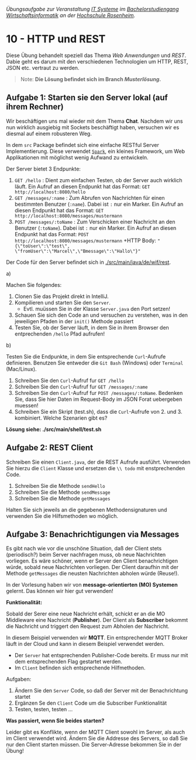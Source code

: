 
_Übungsaufgabe zur Veranstaltung [IT
Systeme](https://hsro-wif-it.github.io) im [Bachelorstudiengang
Wirtschaftsinformatik](https://www.th-rosenheim.de/technik/informatik-mathematik/wirtschaftsinformatik-bachelor/) an der [Hochschule Rosenheim](http://www.th-rosenheim.de)._

# 10 - HTTP und REST

Diese Übung behandelt speziell das Thema _Web Anwendungen_ und _REST_. Dabie geht es darum mit den verschiedenen Technologien um HTTP, REST, JSON etc. vertraut zu werden.

> Note: **Die Lösung befindet sich im Branch _Musterlösung_.**

## Aufgabe 1: Starten sie den Server lokal (auf ihrem Rechner)  

Wir beschäftigen uns mal wieder mit dem Thema **Chat**. Nachdem wir uns nun wirklich ausgiebig mit Sockets beschäftigt haben, 
versuchen wir es diesmal auf einem robusteren Weg.

In dem `src` Package befindet sich eine einfache RESTful Server Implementierung. 
Diese verwendet [`Spark`](http://sparkjava.com/), ein kleines Framework, um Web Applikationen mit möglichst wenig Aufwand zu entwickeln.

Der Server bietet 3 Endpunkte:
1. `GET /hello` : Dient zum einfachen Testen, ob der Server auch wirklich läuft. Ein Aufruf an diesen Endpunkt hat das Format: `GET http://localhost:8080/hello`
1. `GET /messages/:name` : Zum Abrufen von Nachrichten für einen bestimmten Benutzer (`:name`). Dabei ist `:` nur ein Marker. Ein Aufruf an diesen Endpunkt hat das Format: `GET http://localhost:8080/messages/mustermann`
1. `POST /messages/:toName` : Zum Verschicken einer Nachricht an den Benutzer (`:toName`). Dabei ist `:` nur ein Marker. Ein Aufruf an diesen Endpunkt hat das Format: `POST http://localhost:8080/messages/mustermann` +HTTP Body: `"{\"toUser\":\"test\", \"fromUser\":\"Marcel\",\"Bmessage\":\"Hallo\"}"`

Der Code für den Server befindet sich in [./src/main/java/de/wif/rest](./src/main/java/de/wif/rest).

a)

Machen Sie folgendes:
1. Clonen Sie das Projekt direkt in IntelliJ.
1. Kompilieren und starten Sie den `Server`.
    -  Evtl. muüssen Sie in der Klasse `Server.java` den Port setzen!
1. Schauen Sie sich den Code an und versuchen zu verstehen, was in den jeweiligen Pfaden in der `init()` Methode passiert
1. Testen Sie, ob der Server läuft, in dem Sie in ihrem Browser den entprechenden `/hello` Pfad aufrufen! 

b)

Testen Sie die Endpunkte, in dem Sie entsprechende `Curl`-Aufrufe definieren. Benutzen Sie entweder die `Git Bash` (Windows) oder `Terminal` (Mac/Linux).

1. Schreiben Sie den `Curl`-Aufruf fur `GET /hello`
1. Schreiben Sie den `Curl`-Aufruf fur `GET /messages/:name`
1. Schreiben Sie den `Curl`-Aufruf fur `POST /messages/:toName`. Bedenken Sie, dass Sie hier Daten im Request-Body im JSON Forat uebergeben muessen!
1. Schreiben Sie ein Skript (test.sh), dass die `Curl`-Aufrufe von 2. und 3. kombiniert. Welche Szenarien gibt es? 

**Lösung siehe: ./src/main/shell/test.sh**

## Aufgabe 2: REST Client  

Schreiben Sie einen `Client.java`, der die REST Aufrufe ausführt. Verwenden Sie hierzu die `Client` Klasse und ersetzen die `\\ todo` mit enstprechenden Code.

1. Schreiben Sie die Methode `sendHello`
1. Schreiben Sie die Methode `sendMessage`
1. Schreiben Sie die Methode `getMessages`

Halten Sie sich jeweils an die gegebenen Methodensignaturen und verwenden Sie die Hilfsmethoden wo möglich.



## Aufgabe 3: Benachrichtigungen via Messages

Es gibt nach wie vor die unschöne Situation, daß der Client stets (periodisch?) beim Server nachfragen muss, ob neue Nachrichten vorliegen. 
Es wäre schöner, wenn er Server den Client benachrichtigen würde, sobald neue Nachrichten vorliegen. Der Client daraufhin mit der Methode `getMessages` die neusten Nachrichten abholen würde (Reuse!).

In der Vorlesung haben wir von **message-orientierten (MO) Systemen** gelernt. Das können wir hier gut verwenden!

**Funktionalität:**

Sobald der Serer eine neue Nachricht erhält, schickt er an die MO Middleware eine Nachricht (**Publisher**). 
Der Client als **Subscriber** bekommt die Nachricht und triggert den Request zum Abholen der Nachricht.

In diesem Beispiel verwenden wir **MQTT**. Ein entsprechender MQTT Broker läuft in der Cloud und kann in diesem Beispiel verwendet werden.


- Der `Server` hat entsprechenden Publisher-Code bereits. Er muss nur mit dem entsprechenden Flag gestartet werden.
- Im `Client` befinden sich entsprechende Hilfmethoden.

Aufgaben:
1. Ändern Sie den `Server` Code, so daß der Server mit der Benachrichtung startet
1. Ergänzen Se den `Client` Code um die Subscriber Funktionalität
1. Testen, testen, testen ...

**Was passiert, wenn Sie beides starten?**

Leider gibt es Konflikte, wenn der MQTT Client sowohl im Server, als auch im Client verwendet wird. Ändern Sie die Addresse des Servers,
so daß Sie nur den Client starten müssen. Die Server-Adresse bekommen Sie in der Übung! 

    